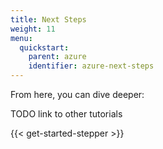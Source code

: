 ```yaml
---
title: Next Steps
weight: 11
menu:
  quickstart:
    parent: azure
    identifier: azure-next-steps
---
```


From here, you can dive deeper:

TODO link to other tutorials

{{< get-started-stepper >}}
